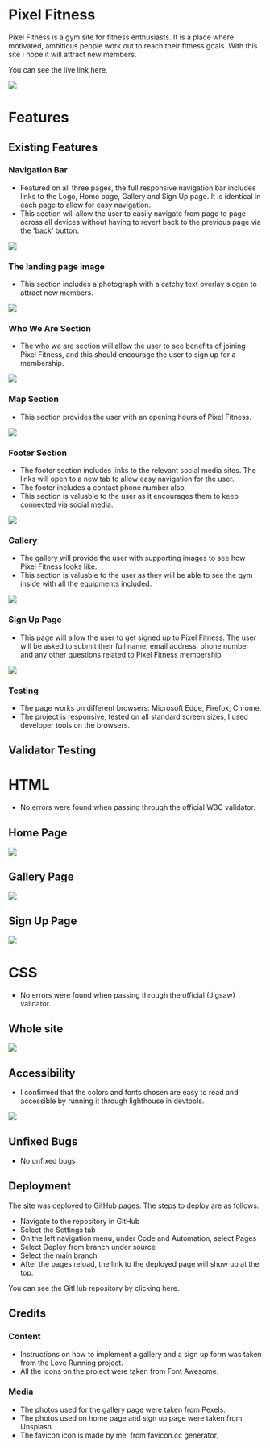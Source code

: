 # Pixel Fitness
Pixel Fitness is a gym site for fitness enthusiasts. It is a place where motivated, ambitious people work out to reach their fitness goals. With this site I hope it will attract new members.

You can see the live link here.

![](/docs/responsive-mockup.png)
# Features

## Existing Features

### Navigation Bar
- Featured on all three pages, the full responsive navigation bar includes links to the Logo, Home page, Gallery and Sign Up page. It is identical in each page to allow for easy navigation.
- This section will allow the user to easily navigate from page to page across all devices without having to revert back to the previous page via the 'back' button.

![](/docs/navbar.png)
### The landing page image
- This section includes a photograph with a catchy text overlay slogan to attract new members.

![](/docs/landing-page.png)
### Who We Are Section
- The who we are section will allow the user to see benefits of joining Pixel Fitness, and this should encourage the user to sign up for a membership.

![](/docs/whoweare.png)
### Map Section
- This section provides the user with an opening hours of Pixel Fitness.

![](/docs/mapsection.png)
### Footer Section
- The footer section includes links to the relevant social media sites. The links will open to a new tab to allow easy navigation for the user. 
- The footer includes a contact phone number also.
- This section is valuable to the user as it encourages them to keep connected via social media.

![](/docs/footer.png)
### Gallery
- The gallery will provide the user with supporting images to see how Pixel Fitness looks like.
- This section is valuable to the user as they will be able to see the gym inside with all the equipments included.

![](/docs/gallery.png)
### Sign Up Page
- This page will allow the user to get signed up to Pixel Fitness. The user will be asked to submit their full name, email address, phone number and any other questions related to Pixel Fitness membership.

![](/docs/signup.png)
### Testing
- The page works on different browsers: Microsoft Edge, Firefox, Chrome.
- The project is responsive, tested on all standard screen sizes, I used developer tools on the browsers.

## Validator Testing
# HTML
- No errors were found when passing through the official W3C validator.

## Home Page
![](/docs/htmlchecker-home.png)
## Gallery Page
![](/docs/htmlchecker-gallery.png)
## Sign Up Page
![](/docs/htmlchecker-signup.png)
# CSS
- No errors were found when passing through the official (Jigsaw) validator.
## Whole site
![](/docs/csschecker.png)

## Accessibility
- I confirmed that the colors and fonts chosen are easy to read and accessible by running it through lighthouse in devtools.

![](/docs/lighthousetest.PNG)
## Unfixed Bugs
- No unfixed bugs
## Deployment
The site was deployed to GitHub pages. The steps to deploy are as follows:
- Navigate to the repository in GitHub
- Select the Settings tab
- On the left navigation menu, under Code and Automation, select Pages
- Select Deploy from branch under source
- Select the main branch
- After the pages reload, the link to the deployed page will show up at the top.

You can see the GitHub repository by clicking here.
## Credits

### Content
- Instructions on how to implement a gallery and a sign up form was taken from the Love Running project.
- All the icons on the project were taken from Font Awesome.
### Media
- The photos used for the gallery page were taken from Pexels.
- The photos used on home page and sign up page were taken from Unsplash.
- The favicon icon is made by me, from favicon.cc generator.